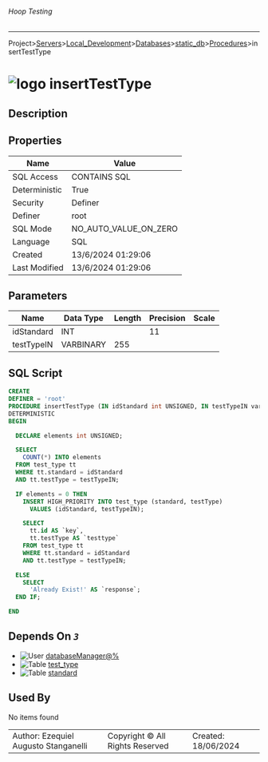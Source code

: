 ###### Hoop Testing
___
Project>[Servers](../../../../Servers.md)>[Local_Development](../../../Local_Development.md)>[Databases](../../Databases.md)>[static_db](../static_db.md)>[Procedures](Procedures.md)>insertTestType


# ![logo](../../../../../Images/procedure64.svg) insertTestType

## <a name="#Description"></a>Description
> 
## <a name="#Properties"></a>Properties
|Name|Value|
|---|---|
|SQL Access|CONTAINS SQL|
|Deterministic|True|
|Security|Definer|
|Definer|root|
|SQL Mode|NO_AUTO_VALUE_ON_ZERO|
|Language|SQL|
|Created|13/6/2024 01:29:06|
|Last Modified|13/6/2024 01:29:06|


## <a name="#Parameters"></a>Parameters
|Name|Data Type|Length|Precision|Scale|
|---|---|---|---|---|
|idStandard|INT||11||
|testTypeIN|VARBINARY|255|||

## <a name="#SqlScript"></a>SQL Script
```SQL
CREATE
DEFINER = 'root'
PROCEDURE insertTestType (IN idStandard int UNSIGNED, IN testTypeIN varbinary(255))
DETERMINISTIC
BEGIN

  DECLARE elements int UNSIGNED;

  SELECT
    COUNT(*) INTO elements
  FROM test_type tt
  WHERE tt.standard = idStandard
  AND tt.testType = testTypeIN;

  IF elements = 0 THEN
    INSERT HIGH_PRIORITY INTO test_type (standard, testType)
      VALUES (idStandard, testTypeIN);

    SELECT
      tt.id AS `key`,
      tt.testType AS `testtype`
    FROM test_type tt
    WHERE tt.standard = idStandard
    AND tt.testType = testTypeIN;

  ELSE
    SELECT
      'Already Exist!' AS `response`;
  END IF;

END
```

## <a name="#DependsOn"></a>Depends On _`3`_
- ![User](../../../../../Images/user.svg) [databaseManager@%](../../../Users/databaseManager@%.md)
- ![Table](../../../../../Images/table.svg) [test_type](../Tables/test_type.md)
- ![Table](../../../../../Images/table.svg) [standard](../Tables/standard.md)


## <a name="#UsedBy"></a>Used By
No items found

||||
|---|---|---|
|Author: Ezequiel Augusto Stanganelli|Copyright © All Rights Reserved|Created: 18/06/2024|